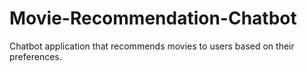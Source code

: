 # Movie-Recommendation-Chatbot
Chatbot application that recommends movies to users based on their preferences. 
